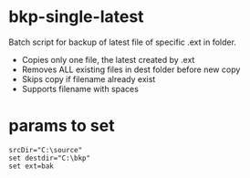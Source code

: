 # bkp-single-latest
Batch script for backup of latest file of specific .ext in folder. 

* Copies only one file, the latest created by .ext
* Removes ALL existing files in dest folder before new copy
* Skips copy if filename already exist
* Supports filename with spaces

# params to set
```
srcDir="C:\source"
set destdir="C:\bkp"
set ext=bak
```
